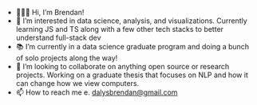 - 🙋🏼‍♂️ Hi, I’m Brendan!
- 👀 I’m interested in data science, analysis, and visualizations. Currently learning JS and TS along with a few other tech stacks to better understand full-stack dev
- 📚 I’m currently in a data science graduate program and doing a bunch of solo projects along the way!
- 💞️ I’m looking to collaborate on anything open source or research projects. Working on a graduate thesis that focuses on NLP and how it can change how we view computers.
- 📫 How to reach me e. dalysbrendan@gmail.com

<!---
daly-brendan/daly-brendan is a ✨ special ✨ repository because its `README.md` (this file) appears on your GitHub profile.
You can click the Preview link to take a look at your changes.
--->
